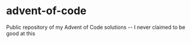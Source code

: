 # advent-of-code
Public repository of my Advent of Code solutions -- I never claimed to be good at this
